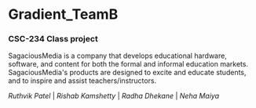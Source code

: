 # Gradient_TeamB 
### CSC-234 Class project 
SagaciousMedia is a company that develops educational hardware, software, and content for both the formal and informal
education markets. SagaciousMedia's products are designed to excite and educate students, and to inspire and assist
teachers/instructors.


_Ruthvik Patel_ | _Rishab Kamshetty_ | _Radha Dhekane_ | _Neha Maiya_